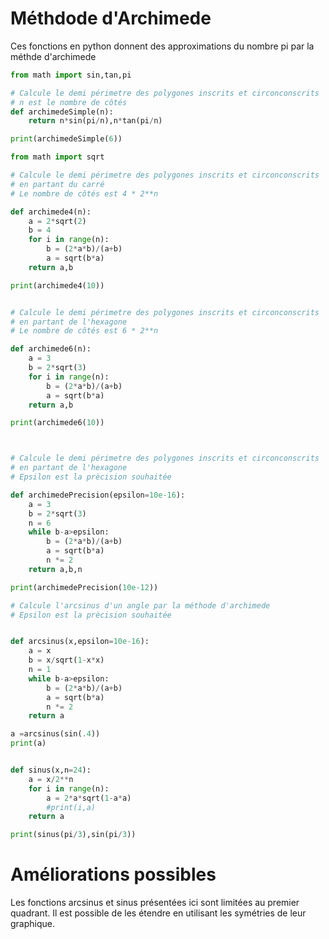 # Méthdode d'Archimede 

Ces fonctions en python donnent des approximations du nombre pi par la méthde d'archimede

```python runnable
from math import sin,tan,pi

# Calcule le demi périmetre des polygones inscrits et circonconscrits
# n est le nombre de côtés
def archimedeSimple(n):
    return n*sin(pi/n),n*tan(pi/n)

print(archimedeSimple(6))

from math import sqrt

# Calcule le demi périmetre des polygones inscrits et circonconscrits
# en partant du carré
# Le nombre de côtés est 4 * 2**n

def archimede4(n):
    a = 2*sqrt(2)
    b = 4
    for i in range(n):
        b = (2*a*b)/(a+b)
        a = sqrt(b*a)
    return a,b

print(archimede4(10))


# Calcule le demi périmetre des polygones inscrits et circonconscrits
# en partant de l'hexagone
# Le nombre de côtés est 6 * 2**n

def archimede6(n):
    a = 3
    b = 2*sqrt(3)
    for i in range(n):
        b = (2*a*b)/(a+b)
        a = sqrt(b*a)
    return a,b

print(archimede6(10))



# Calcule le demi périmetre des polygones inscrits et circonconscrits
# en partant de l'hexagone
# Epsilon est la prècision souhaitée

def archimedePrecision(epsilon=10e-16):
    a = 3
    b = 2*sqrt(3)
    n = 6
    while b-a>epsilon:
        b = (2*a*b)/(a+b)
        a = sqrt(b*a)
        n *= 2
    return a,b,n

print(archimedePrecision(10e-12))

# Calcule l'arcsinus d'un angle par la méthode d'archimede
# Epsilon est la prècision souhaitée


def arcsinus(x,epsilon=10e-16):
    a = x
    b = x/sqrt(1-x*x)
    n = 1
    while b-a>epsilon:
        b = (2*a*b)/(a+b)
        a = sqrt(b*a)
        n *= 2
    return a

a =arcsinus(sin(.4))
print(a)


def sinus(x,n=24):
    a = x/2**n   
    for i in range(n):
        a = 2*a*sqrt(1-a*a)
        #print(i,a)
    return a

print(sinus(pi/3),sin(pi/3))
```

# Améliorations possibles

Les fonctions arcsinus et sinus présentées ici sont limitées au premier quadrant. 
Il est possible de les étendre en utilisant les symétries de leur graphique.
